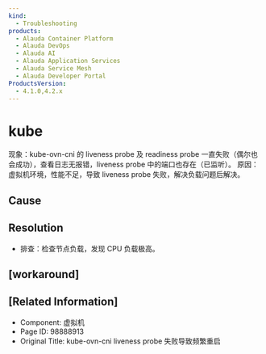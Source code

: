 ```yaml
---
kind:
  - Troubleshooting
products:
  - Alauda Container Platform
  - Alauda DevOps
  - Alauda AI
  - Alauda Application Services
  - Alauda Service Mesh
  - Alauda Developer Portal
ProductsVersion:
  - 4.1.0,4.2.x
---
```

<!-- A type of document that involves encountering a fault, diagnosing it, performing root cause analysis, and providing solutions. -->

# kube

现象：kube-ovn-cni 的 liveness probe 及 readiness probe 一直失败（偶尔也会成功），查看日志无报错，liveness probe 中的端口也存在（已监听）。 原因：虚拟机环境，性能不足，导致 liveness probe 失败，解决负载问题后解决。

## Cause

## Resolution
- 排查：检查节点负载，发现 CPU 负载极高。

## [workaround]

## [Related Information]
- Component: 虚拟机
- Page ID: 98888913
- Original Title: kube-ovn-cni liveness probe 失败导致频繁重启

